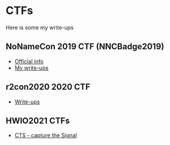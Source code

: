 # CTFs

Here is some my write-ups

## NoNameCon 2019 CTF (NNCBadge2019)
- [Official info](https://2019.nonamecon.org/badge)
- [My write-ups](NNC2019/README.md)

## r2con2020 2020 CTF
 - [Write-ups](r2con2020/README.md)

## HWIO2021 CTFs
 - [CTS - capture the Signal](HWIO2021/CTS/README.md)
